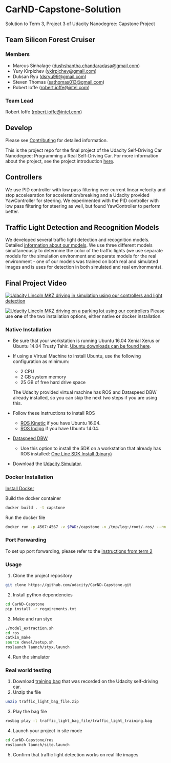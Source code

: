 # CarND-Capstone-Solution
Solution to Term 3, Project 3 of Udacity Nanodegree: Capstone Project

## Team Silicon Forest Cruiser

### Members 

* Marcus Sinhalage (dushshantha.chandaradasa@gmail.com)
* Yury Kirpichev (ykirpichev@gmail.com)
* Duksan Ryu (dsryu99@gmail.com)
* Steven Thomas (sathomas013@gmail.com)
* Robert Ioffe (robert.ioffe@intel.com)

### Team Lead

Robert Ioffe (robert.ioffe@intel.com)

## Develop

Please see [Contributing](./CONTRIBUTING.md) for detailed information.


This is the project repo for the final project of the Udacity Self-Driving Car Nanodegree: Programming a Real Self-Driving Car. For more information about the project, see the project introduction [here](https://classroom.udacity.com/nanodegrees/nd013/parts/6047fe34-d93c-4f50-8336-b70ef10cb4b2/modules/e1a23b06-329a-4684-a717-ad476f0d8dff/lessons/462c933d-9f24-42d3-8bdc-a08a5fc866e4/concepts/5ab4b122-83e6-436d-850f-9f4d26627fd9).

## Controllers

We use PID controller with low pass filtering over current linear velocity and stop accelearation for acceleration/breaking and a Udacity provided YawController for steering. We experimented with the PID controller with low pass filtering for steering as well, but found YawController to perform better.

## Traffic Light Detection and Recognition Models

We developed several traffic light detection and recognition models. Detailed [information about our models](./Model_Info.md).
We use three different models simultaneously to determine the color of the traffic lights (we use separate models for the simulation environment and separate models for the real environment - one of our models was trained on both real and simulated images and is uses for detection in both simulated and real environments).

## Final Project Video

[![Udacity Lincoln MKZ driving in simulation using our controllers and light detection](http://img.youtube.com/vi/ysx7xICU5JQ/0.jpg)](https://youtu.be/ysx7xICU5JQ)

[![Udacity Lincoln MKZ driving on a parking lot using our controllers](http://img.youtube.com/vi/0Epd_O48vtA/0.jpg)](https://youtu.be/0Epd_O48vtA)
Please use **one** of the two installation options, either native **or** docker installation.

### Native Installation

* Be sure that your workstation is running Ubuntu 16.04 Xenial Xerus or Ubuntu 14.04 Trusty Tahir. [Ubuntu downloads can be found here](https://www.ubuntu.com/download/desktop).
* If using a Virtual Machine to install Ubuntu, use the following configuration as minimum:
  * 2 CPU
  * 2 GB system memory
  * 25 GB of free hard drive space

  The Udacity provided virtual machine has ROS and Dataspeed DBW already installed, so you can skip the next two steps if you are using this.

* Follow these instructions to install ROS
  * [ROS Kinetic](http://wiki.ros.org/kinetic/Installation/Ubuntu) if you have Ubuntu 16.04.
  * [ROS Indigo](http://wiki.ros.org/indigo/Installation/Ubuntu) if you have Ubuntu 14.04.
* [Dataspeed DBW](https://bitbucket.org/DataspeedInc/dbw_mkz_ros)
  * Use this option to install the SDK on a workstation that already has ROS installed: [One Line SDK Install (binary)](https://bitbucket.org/DataspeedInc/dbw_mkz_ros/src/81e63fcc335d7b64139d7482017d6a97b405e250/ROS_SETUP.md?fileviewer=file-view-default)
* Download the [Udacity Simulator](https://github.com/udacity/CarND-Capstone/releases).

### Docker Installation
[Install Docker](https://docs.docker.com/engine/installation/)

Build the docker container
```bash
docker build . -t capstone
```

Run the docker file
```bash
docker run -p 4567:4567 -v $PWD:/capstone -v /tmp/log:/root/.ros/ --rm -it capstone
```

### Port Forwarding
To set up port forwarding, please refer to the [instructions from term 2](https://classroom.udacity.com/nanodegrees/nd013/parts/40f38239-66b6-46ec-ae68-03afd8a601c8/modules/0949fca6-b379-42af-a919-ee50aa304e6a/lessons/f758c44c-5e40-4e01-93b5-1a82aa4e044f/concepts/16cf4a78-4fc7-49e1-8621-3450ca938b77)

### Usage

1. Clone the project repository
```bash
git clone https://github.com/udacity/CarND-Capstone.git
```

2. Install python dependencies
```bash
cd CarND-Capstone
pip install -r requirements.txt
```
3. Make and run styx
```bash
./model_extraction.sh
cd ros
catkin_make
source devel/setup.sh
roslaunch launch/styx.launch
```
4. Run the simulator

### Real world testing
1. Download [training bag](https://s3-us-west-1.amazonaws.com/udacity-selfdrivingcar/traffic_light_bag_file.zip) that was recorded on the Udacity self-driving car.
2. Unzip the file
```bash
unzip traffic_light_bag_file.zip
```
3. Play the bag file
```bash
rosbag play -l traffic_light_bag_file/traffic_light_training.bag
```
4. Launch your project in site mode
```bash
cd CarND-Capstone/ros
roslaunch launch/site.launch
```
5. Confirm that traffic light detection works on real life images
